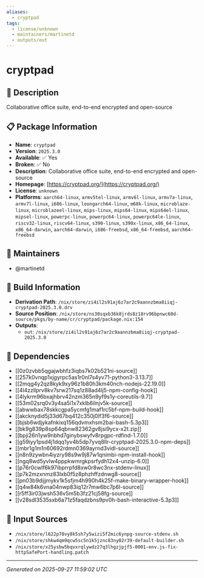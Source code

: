```yaml
---
aliases:
  - cryptpad
tags:
  - license/unknown
  - maintainers/martinetd
  - outputs/out
---
```


# cryptpad

## 📝 Description

Collaborative office suite, end-to-end encrypted and open-source

## 📋 Package Information

- **Name**: `cryptpad`
- **Version**: `2025.3.0`
- **Available**: ✅ Yes
- **Broken**: ✅ No
- **Description**: Collaborative office suite, end-to-end encrypted and open-source
- **Homepage**: [https://cryptpad.org/](https://cryptpad.org/)
- **License**: `unknown`
- **Platforms**: `aarch64-linux`, `armv5tel-linux`, `armv6l-linux`, `armv7a-linux`, `armv7l-linux`, `i686-linux`, `loongarch64-linux`, `m68k-linux`, `microblaze-linux`, `microblazeel-linux`, `mips-linux`, `mips64-linux`, `mips64el-linux`, `mipsel-linux`, `powerpc-linux`, `powerpc64-linux`, `powerpc64le-linux`, `riscv32-linux`, `riscv64-linux`, `s390-linux`, `s390x-linux`, `x86_64-linux`, `x86_64-darwin`, `aarch64-darwin`, `i686-freebsd`, `x86_64-freebsd`, `aarch64-freebsd`
## 👥 Maintainers

- @martinetd


## 🔧 Build Information

- **Derivation Path**: `/nix/store/zi4il2s91aj6z7ar2c9aannzbma8iiqj-cryptpad-2025.3.0.drv`
- **Source Position**: `/nix/store/ns30sqxb36k8jrds8z18rv96bpnwc60d-source/pkgs/by-name/cr/cryptpad/package.nix:154`
- **Outputs**:
  - `out`:  `/nix/store/zi4il2s91aj6z7ar2c9aannzbma8iiqj-cryptpad-2025.3.0`

## 🔗 Dependencies

- [[0z0zvbb5qgajwbhfz3iqbs7k02b521ni-source]]
- [[257k0vnqp1xjgyrpc5as1r0nl7s4yv71-python3-3.13.7]]
- [[2mqg4y2qz8kyk9xy96z1b80h3km40nch-nodejs-22.19.0]]
- [[4l4zzllprv8kv7srw217sq1z88ad4lj5-npm-config-hook]]
- [[4lykrm96bxajhbrv42nzm365n9yf9s1y-coreutils-9.7]]
- [[53m02srq0v3y4sa5i1x7xklb6ilnjv5k-source]]
- [[abwwbax78skkcgpa5ycmfg1maf1rc5bf-npm-build-hook]]
- [[akcknydid5j33d67bq412c350j0lf3f6-source]]
- [[bjsb6wdjykafnkixq156qdvmxhsm2bai-bash-5.3p3]]
- [[bk9g839p8sp64qbnw82362gv8jsi9ycx-x2t.zip]]
- [[bpji26n1yw9nbhd7ginybswyfv8rpgpc-rdfind-1.7.0]]
- [[g59iyy1psd4j1dqq1yv4b5dp7yvq8llr-cryptpad-2025.3.0-npm-deps]]
- [[mbr1g1m1n60692rdmn0369ayrnd3vidl-source]]
- [[n8n9zywbn4iyzry98s9w9j87w1qnimbi-npm-install-hook]]
- [[ngq8wd5yvlw4pppkwmrgkpsrfydh12x4-unzip-6.0]]
- [[p76r0cwlf6k97ibprrpfd8xw0r8wc3nx-stdenv-linux]]
- [[p7k2mzxnmz83lxb0f5z8phzhffzdnwg8-source]]
- [[pn03b9dijjmykv1k5sfjm4h990h4k25f-make-binary-wrapper-hook]]
- [[q4w84k6vna04nwp83iq12r7mw6bc7p6l-source]]
- [[r5ff3ir03jwsh536v5m5b3fz21cj58fg-source]]
- [[v28sdl3535sxb6a71z5faqdzbns9pv0h-bash-interactive-5.3p3]]

## 📁 Input Sources

- `/nix/store/l622p70vy8k5sh7y5wizi5f2mic6ynpg-source-stdenv.sh`
- `/nix/store/shkw4qm9qcw5sc5n1k5jznc83ny02r39-default-builder.sh`
- `/nix/store/x25ysbw5bqvxrqlywdz27q3lhgzjpjf5-0001-env.js-fix-httpSafePort-handling.patch`

---
*Generated on 2025-09-27 11:59:02 UTC*
